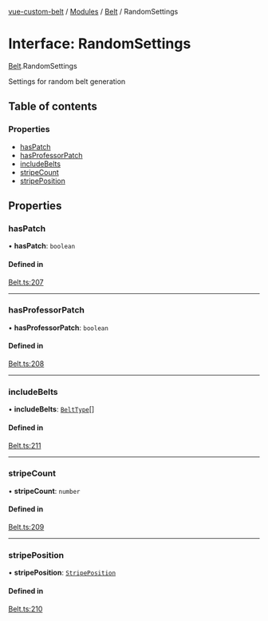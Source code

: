 [vue-custom-belt](../README.md) / [Modules](../modules.md) / [Belt](../modules/Belt.md) / RandomSettings

# Interface: RandomSettings

[Belt](../modules/Belt.md).RandomSettings

Settings for random belt generation

## Table of contents

### Properties

- [hasPatch](Belt.RandomSettings.md#haspatch)
- [hasProfessorPatch](Belt.RandomSettings.md#hasprofessorpatch)
- [includeBelts](Belt.RandomSettings.md#includebelts)
- [stripeCount](Belt.RandomSettings.md#stripecount)
- [stripePosition](Belt.RandomSettings.md#stripeposition)

## Properties

### hasPatch

• **hasPatch**: `boolean`

#### Defined in

[Belt.ts:207](https://github.com/jeffholst/vue-custom-belt/blob/98d6c2b/src/Belt.ts#L207)

___

### hasProfessorPatch

• **hasProfessorPatch**: `boolean`

#### Defined in

[Belt.ts:208](https://github.com/jeffholst/vue-custom-belt/blob/98d6c2b/src/Belt.ts#L208)

___

### includeBelts

• **includeBelts**: [`BeltType`](../enums/Belt.BeltType.md)[]

#### Defined in

[Belt.ts:211](https://github.com/jeffholst/vue-custom-belt/blob/98d6c2b/src/Belt.ts#L211)

___

### stripeCount

• **stripeCount**: `number`

#### Defined in

[Belt.ts:209](https://github.com/jeffholst/vue-custom-belt/blob/98d6c2b/src/Belt.ts#L209)

___

### stripePosition

• **stripePosition**: [`StripePosition`](../enums/Belt.StripePosition.md)

#### Defined in

[Belt.ts:210](https://github.com/jeffholst/vue-custom-belt/blob/98d6c2b/src/Belt.ts#L210)
